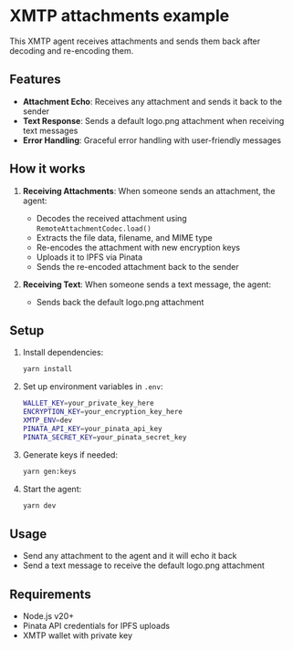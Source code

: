 # XMTP attachments example

This XMTP agent receives attachments and sends them back after decoding and re-encoding them.

## Features

- **Attachment Echo**: Receives any attachment and sends it back to the sender
- **Text Response**: Sends a default logo.png attachment when receiving text messages
- **Error Handling**: Graceful error handling with user-friendly messages

## How it works

1. **Receiving Attachments**: When someone sends an attachment, the agent:
   - Decodes the received attachment using `RemoteAttachmentCodec.load()`
   - Extracts the file data, filename, and MIME type
   - Re-encodes the attachment with new encryption keys
   - Uploads it to IPFS via Pinata
   - Sends the re-encoded attachment back to the sender

2. **Receiving Text**: When someone sends a text message, the agent:
   - Sends back the default logo.png attachment

## Setup

1. Install dependencies:

   ```bash
   yarn install
   ```

2. Set up environment variables in `.env`:

   ```bash
   WALLET_KEY=your_private_key_here
   ENCRYPTION_KEY=your_encryption_key_here
   XMTP_ENV=dev
   PINATA_API_KEY=your_pinata_api_key
   PINATA_SECRET_KEY=your_pinata_secret_key
   ```

3. Generate keys if needed:

   ```bash
   yarn gen:keys
   ```

4. Start the agent:
   ```bash
   yarn dev
   ```

## Usage

- Send any attachment to the agent and it will echo it back
- Send a text message to receive the default logo.png attachment

## Requirements

- Node.js v20+
- Pinata API credentials for IPFS uploads
- XMTP wallet with private key

